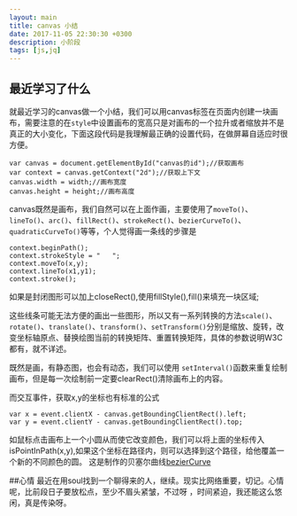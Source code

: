 ```yaml
---
layout: main
title: canvas 小结
date: 2017-11-05 22:30:30 +0300
description: 小阶段
tags: [js,jq]
---
```


## 最近学习了什么
就最近学习的canvas做一个小结，我们可以用canvas标签在页面内创建一块画布，需要注意的在`style`中设置画布的宽高只是对画布的一个拉升或者缩放并不是真正的大小变化，下面这段代码是我理解最正确的设置代码，在做屏幕自适应时很方便。

    var canvas = document.getElementById("canvas的id");//获取画布
    var context = canvas.getContext("2d");//获取上下文
    canvas.width = width;//画布宽度
    canvas.height = height;//画布高度
    

canvas既然是画布，我们自然可以在上面作画，主要使用了`moveTo()`、`lineTo()`、`arc()`、`fillRect()`、`strokeRect()`、`bezierCurveTo()`、`quadraticCurveTo()`等等，个人觉得画一条线的步骤是
    
    context.beginPath();
    context.strokeStyle = "   ";
    context.moveTo(x,y);
    context.lineTo(x1,y1);
    context.stroke();

如果是封闭图形可以加上closeRect(),使用fillStyle(),fill()来填充一块区域;

这些线条可能无法方便的画出一些图形，所以又有一系列转换的方法`scale()`、`rotate()`、`translate()`、`transform()`、`setTransform()`分别是缩放、旋转，改变坐标轴原点、替换绘图当前的转换矩阵、重置转换矩阵，具体的参数说明W3C都有，就不详述。

既然是画，有静态图，也会有动态，我们可以使用 `setInterval()`函数来重复绘制画布，但是每一次绘制前一定要clearRect()清除画布上的内容。

而交互事件，获取x,y的坐标也有标准的公式

    var x = event.clientX - canvas.getBoundingClientRect().left;
    var y = event.clientY - canvas.getBoundingClientRect().top;
    
如鼠标点击画布上一个小圆从而使它改变颜色，我们可以将上面的坐标传入isPointInPath(x,y),如果这个坐标在路径内，则可以选择到这个路径，给他覆盖一个新的不同颜色的圆。
这是制作的贝塞尔曲线[bezierCurve](http://htmlpreview.github.io/?https://github.com/kawaiiz/task/blob/master/canvas/%E8%B4%9D%E5%A1%9E%E5%B0%94%E6%9B%B2%E7%BA%BF/%E8%B4%9D%E5%A1%9E%E5%B0%94%E6%9B%B2%E7%BA%BF.html)

##心情
最近在用soul找到一个聊得来的人，继续。现实比网络重要，切记。心情呢，比前段日子要放松点，至少不眉头紧皱，不过呀 ，时间紧迫，我还能这么悠闲，真是传染呀。

